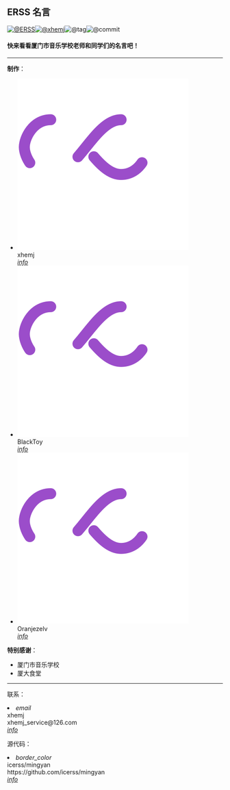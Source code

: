 ## ERSS 名言

[![@ERSS](https://badgen.net/badge/icon/ERSS?icon=bitcoin-lightning&amp;label)](https://github.com/icerss/mingyan)[![@xhemj](https://badgen.net/badge/icon/xhemj/mingyan?icon=github&amp;label)](https://github.com/xhemj)![@tag](https://badgen.net/github/tag/xhemj/mingyan)![@commit](https://badgen.net/github/last-commit/xhemj/mingyan)

#### 快来看看厦门市音乐学校老师和同学们的名言吧！
---
**制作**：
<ul class="mdui-list">
  <li class="mdui-list-item mdui-ripple" >
      <div class="mdui-list-item-avatar"><img class="lazyload" src="./src/loading.svg" data-src="https://s-sh-1943-xhemj.oss.dogecdn.com/2020/11/01/cSEzu59fHmlyDqT.png"/></div>
      <div class="mdui-list-item-content">xhemj</div>
      <a href="https://space.bilibili.com/226208916"><i class="mdui-list-item-icon mdui-icon material-icons">info</i></a>
  </li>
    <li class="mdui-list-item mdui-ripple" >
      <div class="mdui-list-item-avatar"><img class="lazyload" src="./src/loading.svg" data-src="https://s-sh-1943-xhemj.oss.dogecdn.com/2020/11/01/pzaTck9KuqJdHyv.jpg"/></div>
      <div class="mdui-list-item-content">BlackToy</div>
      <a href="https://space.bilibili.com/337073401"><i class="mdui-list-item-icon mdui-icon material-icons">info</i></a>
  </li>
    <li class="mdui-list-item mdui-ripple" >
      <div class="mdui-list-item-avatar"><img class="lazyload" src="./src/loading.svg" data-src="https://s-sh-1943-xhemj.oss.dogecdn.com/2020/11/01/ejgOW7QY8MFmDU5.jpg"/></div>
      <div class="mdui-list-item-content">Oranjezelv</div>
      <a href="https://space.bilibili.com/368095014"><i class="mdui-list-item-icon mdui-icon material-icons">info</i></a>
  </li>
</ul>

**特别感谢**：
- 厦门市音乐学校
- 厦大食堂
---
联系：

  <li class="mdui-list-item mdui-ripple">
    <i class="mdui-list-item-icon mdui-icon material-icons mdui-text-color-purple-400">email</i>
    <div class="mdui-list-item-content">
      <div class="mdui-list-item-title">xhemj</div>
      <div class="mdui-list-item-text">xhemj_service@126.com</div>
      </div><a href="mailto:xhemj_service@126.com"><i class="mdui-list-item-icon mdui-icon material-icons">info</i></a>
  </li>


源代码：

  <li class="mdui-list-item mdui-ripple">
    <i class="mdui-list-item-icon mdui-icon material-icons mdui-text-color-purple">border_color</i>
    <div class="mdui-list-item-content">
      <div class="mdui-list-item-title">icerss/mingyan</div>
      <div class="mdui-list-item-text">https://github.com/icerss/mingyan</div>
      </div><a href="https://github.com/icerss/mingyan"><i class="mdui-list-item-icon mdui-icon material-icons">info</i></a>
  </li>

<script>lazyload()</script>
